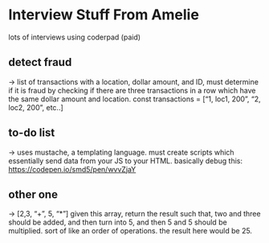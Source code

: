 # Interview Stuff From Amelie

lots of interviews using coderpad (paid)

## detect fraud 
-> list of transactions with a location, dollar amount, and ID, must determine if it is fraud by checking if there are three transactions in a row which have the same dollar amount and location.
const transactions = [“1, loc1, 200”, “2, loc2, 200”, etc..]

## to-do list 
-> uses mustache, a templating language. must create scripts which essentially send data from your JS to your HTML. basically debug this: https://codepen.io/smd5/pen/wvvZjaY

## other one 
-> [2,3, “+”, 5, “*”] given this array, return the result such that, two and three should be added, and then turn into 5, and then 5 and 5 should be multiplied. sort of like an order of operations. the result here would be 25.